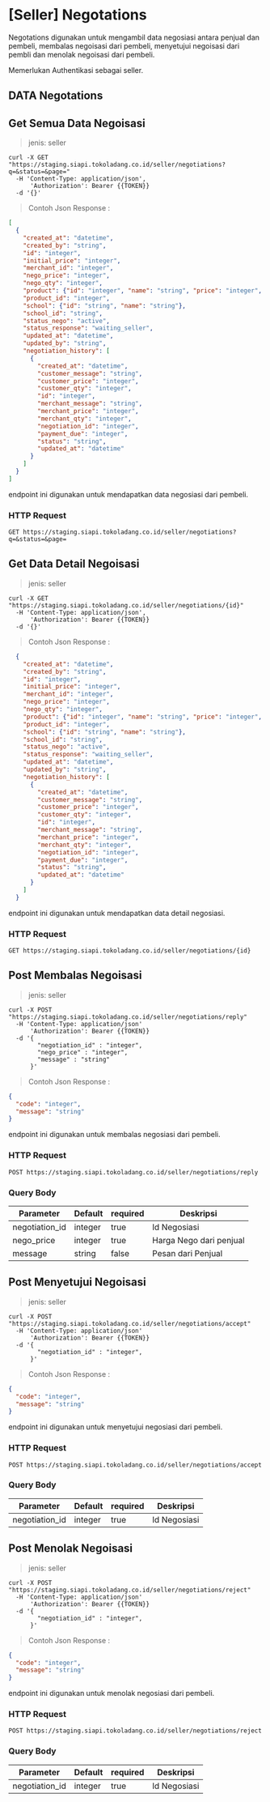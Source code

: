 # [Seller] Negotations

Negotations digunakan untuk mengambil data negosiasi antara penjual dan pembeli, membalas negoisasi dari pembeli, menyetujui negoisasi dari pembli dan menolak negoisasi dari pembeli.

<aside class="notice">
Memerlukan Authentikasi sebagai seller.
</aside>

## DATA Negotations

## Get Semua Data Negoisasi

> jenis: seller

```shell
curl -X GET "https://staging.siapi.tokoladang.co.id/seller/negotiations?q=&status=&page="
  -H 'Content-Type: application/json',
      'Authorization': Bearer {{TOKEN}}
  -d '{}'
```

> Contoh Json Response :

```json
[
  {
    "created_at": "datetime",
    "created_by": "string",
    "id": "integer",
    "initial_price": "integer",
    "merchant_id": "integer",
    "nego_price": "integer",
    "nego_qty": "integer",
    "product": {"id": "integer", "name": "string", "price": "integer", "image": "string"},
    "product_id": "integer",
    "school": {"id": "string", "name": "string"},
    "school_id": "string",
    "status_nego": "active",
    "status_response": "waiting_seller",
    "updated_at": "datetime",
    "updated_by": "string",
    "negotiation_history": [
      {
        "created_at": "datetime",
        "customer_message": "string",
        "customer_price": "integer",
        "customer_qty": "integer",
        "id": "integer",
        "merchant_message": "string",
        "merchant_price": "integer",
        "merchant_qty": "integer",
        "negotiation_id": "integer",
        "payment_due": "integer",
        "status": "string",
        "updated_at": "datetime"  
      }
    ]
  }
]
```

endpoint ini digunakan untuk mendapatkan data negosiasi dari pembeli.

### HTTP Request

`GET https://staging.siapi.tokoladang.co.id/seller/negotiations?q=&status=&page=`



## Get Data Detail Negoisasi

> jenis: seller

```shell
curl -X GET "https://staging.siapi.tokoladang.co.id/seller/negotiations/{id}"
  -H 'Content-Type: application/json',
      'Authorization': Bearer {{TOKEN}}
  -d '{}'
```

> Contoh Json Response :

```json
  {
    "created_at": "datetime",
    "created_by": "string",
    "id": "integer",
    "initial_price": "integer",
    "merchant_id": "integer",
    "nego_price": "integer",
    "nego_qty": "integer",
    "product": {"id": "integer", "name": "string", "price": "integer", "image": "string"},
    "product_id": "integer",
    "school": {"id": "string", "name": "string"},
    "school_id": "string",
    "status_nego": "active",
    "status_response": "waiting_seller",
    "updated_at": "datetime",
    "updated_by": "string",
    "negotiation_history": [
      {
        "created_at": "datetime",
        "customer_message": "string",
        "customer_price": "integer",
        "customer_qty": "integer",
        "id": "integer",
        "merchant_message": "string",
        "merchant_price": "integer",
        "merchant_qty": "integer",
        "negotiation_id": "integer",
        "payment_due": "integer",
        "status": "string",
        "updated_at": "datetime"  
      }
    ]
  }
```

endpoint ini digunakan untuk mendapatkan data detail negosiasi.

### HTTP Request

`GET https://staging.siapi.tokoladang.co.id/seller/negotiations/{id}`

## Post Membalas Negoisasi

> jenis: seller

```shell
curl -X POST "https://staging.siapi.tokoladang.co.id/seller/negotiations/reply"
  -H 'Content-Type: application/json'
      'Authorization': Bearer {{TOKEN}}
  -d '{
        "negotiation_id" : "integer",
        "nego_price" : "integer",
        "message" : "string"
      }'
```

> Contoh Json Response :

```json
{
  "code": "integer",
  "message": "string"
}
```

endpoint ini digunakan untuk membalas negosiasi dari pembeli.

### HTTP Request

`POST https://staging.siapi.tokoladang.co.id/seller/negotiations/reply`

### Query Body

Parameter | Default | required | Deskripsi
--------- | ------- | -------- | -----------
negotiation_id | integer | true | Id Negosiasi
nego_price | integer | true | Harga Nego dari penjual
message | string | false | Pesan dari Penjual

## Post Menyetujui Negoisasi

> jenis: seller

```shell
curl -X POST "https://staging.siapi.tokoladang.co.id/seller/negotiations/accept"
  -H 'Content-Type: application/json'
      'Authorization': Bearer {{TOKEN}}
  -d '{
        "negotiation_id" : "integer",
      }'
```

> Contoh Json Response :

```json
{
  "code": "integer",
  "message": "string"
}
```
endpoint ini digunakan untuk menyetujui negosiasi dari pembeli.

### HTTP Request

`POST https://staging.siapi.tokoladang.co.id/seller/negotiations/accept`

### Query Body

Parameter | Default | required | Deskripsi
--------- | ------- | -------- | -----------
negotiation_id | integer | true | Id Negosiasi

## Post Menolak Negoisasi

> jenis: seller

```shell
curl -X POST "https://staging.siapi.tokoladang.co.id/seller/negotiations/reject"
  -H 'Content-Type: application/json'
      'Authorization': Bearer {{TOKEN}}
  -d '{
        "negotiation_id" : "integer",
      }'
```

> Contoh Json Response :

```json
{
  "code": "integer",
  "message": "string"
}
```

endpoint ini digunakan untuk menolak negosiasi dari pembeli.

### HTTP Request

`POST https://staging.siapi.tokoladang.co.id/seller/negotiations/reject`

### Query Body

Parameter | Default | required | Deskripsi
--------- | ------- | -------- | -----------
negotiation_id | integer | true | Id Negosiasi

